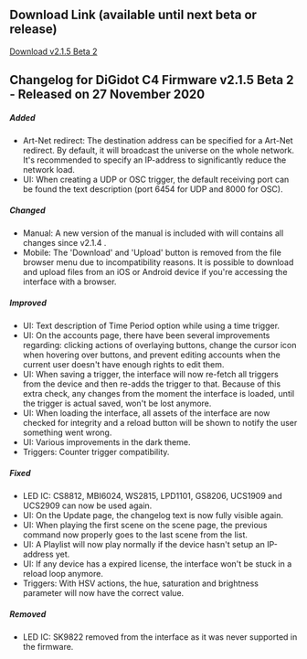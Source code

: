 ## Download Link (available until next beta or release) ##
[Download v2.1.5 Beta 2](http://update.digidot.eu/v2019_1/c4/firmware/v2_0/beta_files/C-4_2020-11-27_1503.c4u)

## Changelog for DiGidot C4 Firmware v2.1.5 Beta 2 - Released on 27 November 2020 ##

##### Added #####
* Art-Net redirect: The destination address can be specified for a Art-Net redirect. By default, it will broadcast the universe on the whole network. It's recommended to specify an IP-address to significantly reduce the network load.
* UI: When creating a UDP or OSC trigger, the default receiving port can be found the text description (port 6454 for UDP and 8000 for OSC).

##### Changed #####
* Manual: A new version of the manual is included with will contains all changes since v2.1.4 .
* Mobile: The 'Download' and 'Upload' button is removed from the file browser menu due to incompatibility reasons. It is possible to download and upload files from an iOS or Android device if you're accessing the interface with a browser. 

##### Improved #####
* UI: Text description of Time Period option while using a time trigger.
* UI: On the accounts page, there have been several improvements regarding: clicking actions of overlaying buttons, change the cursor icon when hovering over buttons, and prevent editing accounts when the current user doesn't have enough rights to edit them.
* UI: When saving a trigger, the interface will now re-fetch all triggers from the device and then re-adds the trigger to that. Because of this extra check, any changes from the moment the interface is loaded, until the trigger is actual saved, won't be lost anymore. 
* UI: When loading the interface, all assets of the interface are now checked for integrity and a reload button will be shown to notify the user something went wrong.
* UI: Various improvements in the dark theme.
* Triggers: Counter trigger compatibility.

##### Fixed #####
* LED IC: CS8812, MBI6024, WS2815, LPD1101, GS8206, UCS1909 and UCS2909 can now be used again.
* UI: On the Update page, the changelog text is now fully visible again.
* UI: When playing the first scene on the scene page, the previous command now properly goes to the last scene from the list.
* UI: A Playlist will now play normally if the device hasn't setup an IP-address yet.
* UI: If any device has a expired license, the interface won't be stuck in a reload loop anymore.
* Triggers: With HSV actions, the hue, saturation and brightness parameter will now have the correct value.

##### Removed #####
* LED IC: SK9822 removed from the interface as it was never supported in the firmware.